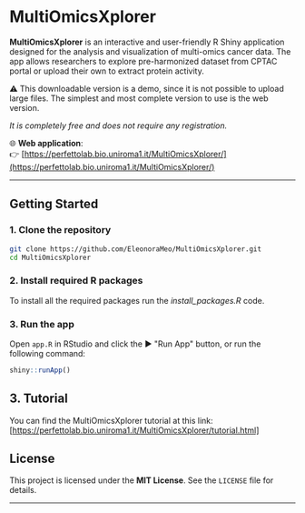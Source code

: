 

# MultiOmicsXplorer

**MultiOmicsXplorer** is an interactive and user-friendly R Shiny application designed for the analysis and visualization of multi-omics cancer data. The app allows researchers to explore pre-harmonized dataset from CPTAC portal or upload their own to extract protein activity.

⚠️ This downloadable version is a demo, since it is not possible to upload large files. The simplest and most complete version to use is the web version. 

*It is completely free and does not require any registration.*

🌐 **Web application**:  
👉 [https://perfettolab.bio.uniroma1.it/MultiOmicsXplorer/](https://perfettolab.bio.uniroma1.it/MultiOmicsXplorer/)

---

## Getting Started

### 1. Clone the repository

```bash
git clone https://github.com/EleonoraMeo/MultiOmicsXplorer.git
cd MultiOmicsXplorer
```

### 2. Install required R packages

To install all the required packages run the *install_packages.R* code.

### 3. Run the app

Open `app.R` in RStudio and click the ▶️ "Run App" button, or run the following command:

```r
shiny::runApp()
```

## 3. Tutorial

You can find the MultiOmicsXplorer tutorial at this link:
[https://perfettolab.bio.uniroma1.it/MultiOmicsXplorer/tutorial.html]

## License

This project is licensed under the **MIT License**. See the `LICENSE` file for details.

---


